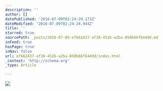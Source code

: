 ```yaml
---
description: ''
author: []
datePublished: '2016-07-09T02:24:29.173Z'
dateModified: '2016-07-09T02:24:28.944Z'
title: ''
starred: true
sourcePath: _posts/2016-07-09-ef662437-af38-4526-a2ba-050b66f6449d.md
inFeed: true
hasPage: true
inNav: false
url: ef662437-af38-4526-a2ba-050b66f6449d/index.html
_context: 'http://schema.org'
_type: Article

---
```

![](https://the-grid-user-content.s3-us-west-2.amazonaws.com/a29b3592-a535-4e30-baee-d070764de083.jpg)